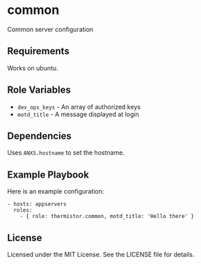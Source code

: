 # common

Common server configuration

## Requirements

Works on ubuntu.

## Role Variables

* `dev_ops_keys` - An array of authorized keys
* `motd_title` - A message displayed at login

## Dependencies

Uses `ANXS.hostname` to set the hostname.

## Example Playbook

Here is an example configuration:

    - hosts: appservers
      roles:
        - { role: thermistor.common, motd_title: 'Hello there' }

## License

Licensed under the MIT License. See the LICENSE file for details.
